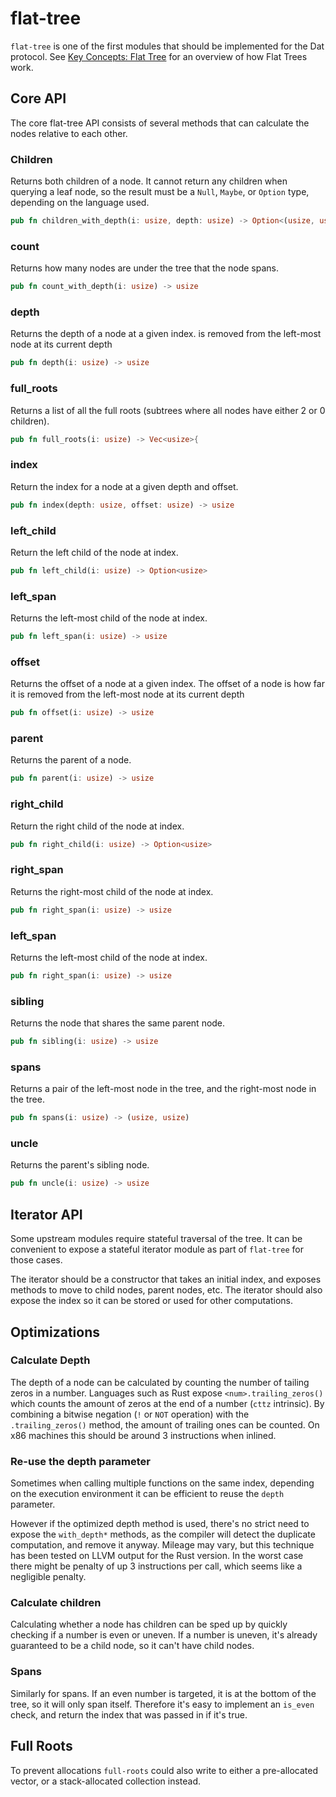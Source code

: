 # flat-tree
`flat-tree` is one of the first modules that should be implemented for the Dat
protocol. See [Key Concepts: Flat Tree](/ch01-01-flat-tree.html) for an overview
of how Flat Trees work.

## Core API
The core flat-tree API consists of several methods that can calculate the nodes
relative to each other.

### Children
Returns both children of a node. It cannot return any children when querying a
leaf node, so the result must be a `Null`, `Maybe`, or `Option` type, depending
on the language used.
```rust
pub fn children_with_depth(i: usize, depth: usize) -> Option<(usize, usize)>
```

### count
Returns how many nodes are under the tree that the node spans.
```rust
pub fn count_with_depth(i: usize) -> usize
```

### depth
Returns the depth of a node at a given index.
is removed from the left-most node at its current depth
```rust
pub fn depth(i: usize) -> usize
```

### full_roots
Returns a list of all the full roots (subtrees where all nodes have either 2 or
0 children).
```rust
pub fn full_roots(i: usize) -> Vec<usize>{
```

### index
Return the index for a node at a given depth and offset.
```rust
pub fn index(depth: usize, offset: usize) -> usize
```

### left_child
Return the left child of the node at index.
```rust
pub fn left_child(i: usize) -> Option<usize>
```

### left_span
Returns the left-most child of the node at index.
```rust
pub fn left_span(i: usize) -> usize
```

### offset
Returns the offset of a node at a given index. The offset of a node is how far
it is removed from the left-most node at its current depth
```rust
pub fn offset(i: usize) -> usize
```

### parent
Returns the parent of a node.
```rust
pub fn parent(i: usize) -> usize
```

### right_child
Return the right child of the node at index.
```rust
pub fn right_child(i: usize) -> Option<usize>
```

### right_span
Returns the right-most child of the node at index.
```rust
pub fn right_span(i: usize) -> usize
```
### left_span
Returns the left-most child of the node at index.
```rust
pub fn right_span(i: usize) -> usize
```

### sibling
Returns the node that shares the same parent node.
```rust
pub fn sibling(i: usize) -> usize
```

### spans
Returns a pair of the left-most node in the tree, and the right-most node in the
tree.
```rust
pub fn spans(i: usize) -> (usize, usize)
```

### uncle
Returns the parent's sibling node.
```rust
pub fn uncle(i: usize) -> usize
```

## Iterator API
Some upstream modules require stateful traversal of the tree. It can be
convenient to expose a stateful iterator module as part of `flat-tree` for those
cases.

The iterator should be a constructor that takes an initial index, and exposes
methods to move to child nodes, parent nodes, etc. The iterator should also
expose the index so it can be stored or used for other computations.

## Optimizations
### Calculate Depth
The depth of a node can be calculated by counting the number of tailing zeros in
a number. Languages such as Rust expose `<num>.trailing_zeros()` which counts
the amount of zeros at the end of a number (`cttz` intrinsic). By combining a
bitwise negation (`!` or `NOT` operation) with the `.trailing_zeros()` method,
the amount of trailing ones can be counted. On x86 machines this should be
around 3 instructions when inlined.

### Re-use the depth parameter
Sometimes when calling multiple functions on the same index, depending on the
execution environment it can be efficient to reuse the `depth` parameter.

However if the optimized depth method is used, there's no strict need to expose
the `with_depth*` methods, as the compiler will detect the duplicate
computation, and remove it anyway. Mileage may vary, but this technique has been
tested on LLVM output for the Rust version. In the worst case there might be
penalty of up 3 instructions per call, which seems like a negligible penalty.

### Calculate children
Calculating whether a node has children can be sped up by quickly checking if a
number is even or uneven. If a number is uneven, it's already guaranteed to be a
child node, so it can't have child nodes.

### Spans
Similarly for spans. If an even number is targeted, it is at the bottom of the
tree, so it will only span itself. Therefore it's easy to implement an `is_even`
check, and return the index that was passed in if it's true.

## Full Roots
To prevent allocations `full-roots` could also write to either a pre-allocated
vector, or a stack-allocated collection instead.
